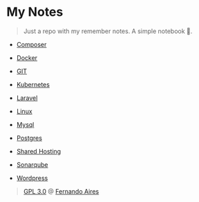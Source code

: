 # My Notes

> Just a repo with my remember notes. A simple notebook :notebook:.

- [Composer](https://github.com/fsaires/mynotes/blob/master/composer/composer.md/)

- [Docker](https://github.com/fsaires/mynotes/blob/master/docker/docker.md/)

- [GIT](https://github.com/fsaires/mynotes/blob/master/git/git.md/)

- [Kubernetes](https://github.com/fsaires/mynotes/blob/master/kubernetes/kubernetes.md/)

- [Laravel](https://github.com/fsaires/mynotes/blob/master/laravel/laravel.md/)

- [Linux](https://github.com/fsaires/mynotes/blob/master/linux/linux.md/)

- [Mysql](https://github.com/fsaires/mynotes/blob/master/mysql/mysql.md/)

- [Postgres](https://github.com/fsaires/mynotes/blob/master/postgres/postgres.md/)

- [Shared Hosting](https://github.com/fsaires/mynotes/blob/master/shared_hosting/shared_hosting.md/)

- [Sonarqube](https://github.com/fsaires/mynotes/blob/master/sonarqube/sonarqube.md/)

- [Wordpress](https://github.com/fsaires/mynotes/blob/master/wordpress/wordpress.md/)

> [GPL 3.0](LICENSE) @ [Fernando Aires](http://fernandoaires.eti.br)
